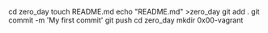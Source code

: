 cd zero_day
touch README.md
echo "README.md" >zero_day
git add .
git commit -m 'My first commit'
git push
cd zero_day
mkdir 0x00-vagrant
